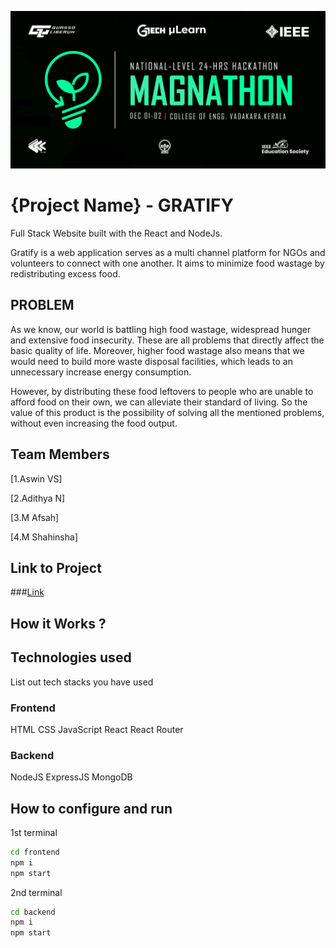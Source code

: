 ![image](./assets/banner.png)


# {Project Name} - GRATIFY
Full Stack Website built with the React and NodeJs.

Gratify is a web application serves as a multi channel platform for NGOs and volunteers to connect with one another. It aims to minimize food wastage by redistributing excess food.

## PROBLEM

As we know, our world is battling high food wastage, widespread hunger and extensive food insecurity. These are all problems that directly affect the basic quality of life. Moreover, higher food wastage also means that we would need to build more waste disposal facilities, which leads to an unnecessary increase energy consumption.

However, by distributing these food leftovers to people who are unable to afford food on their own, we can alleviate their standard of living. So the value of this product is the possibility of solving all the mentioned problems, without even increasing the food output.

## Team Members
[1.Aswin VS]

[2.Adithya N]

[3.M Afsah]

[4.M Shahinsha]

## Link to Project
###[Link](https://www.loom.com/share/70c06a9a71354e64bfa3109856bc82b4)

## How it Works ?


## Technologies used
List out tech stacks you have used
### Frontend
HTML
CSS
JavaScript
React
React Router
### Backend
NodeJS
ExpressJS
MongoDB

## How to configure and run

1st terminal
```sh
cd frontend
npm i
npm start
```
2nd terminal
```sh
cd backend
npm i
npm start
```

